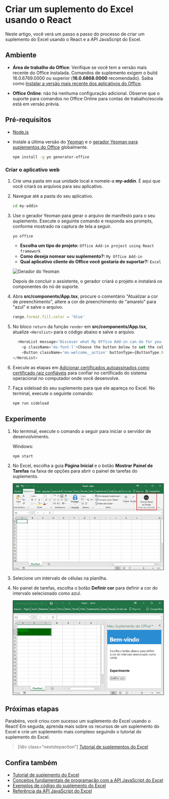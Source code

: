 # <a name="build-an-excel-add-in-using-react"></a>Criar um suplemento do Excel usando o React

Neste artigo, você verá um passo a passo do processo de criar um suplemento do Excel usando o React e a API JavaScript do Excel.

## <a name="environment"></a>Ambiente

- **Área de trabalho do Office**: Verifique se você tem a versão mais recente do Office instalada. Comandos de suplemento exigem o build 16.0.6769.0000 ou superior (**16.0.6868.0000** recomendado). Saiba como [Instalar a versão mais recente dos aplicativos do Office](http://aka.ms/latestoffice). 
 
- **Office Online**: não há nenhuma configuração adicional. Observe que o suporte para comandos no Office Online para contas de trabalho/escola está em versão prévia.

## <a name="prerequisites"></a>Pré-requisitos

- [Node.js](https://nodejs.org)

- Instale a última versão do [Yeoman](https://github.com/yeoman/yo) e o [gerador Yeoman para suplementos do Office](https://github.com/OfficeDev/generator-office) globalmente.
    ```bash
    npm install -g yo generator-office
    ```

### <a name="create-the-web-app"></a>Criar o aplicativo web

1. Crie uma pasta em sua unidade local e nomeie-a **my-addin**. É aqui que você criará os arquivos para seu aplicativo.

2. Navegue até a pasta do seu aplicativo.

    ```bash
    cd my-addin
    ```

3. Use o gerador Yeoman para gerar o arquivo de manifesto para o seu suplemento. Execute o seguinte comando e responda aos prompts, conforme mostrado na captura de tela a seguir.

    ```bash
    yo office
    ```

    - **Escolha um tipo de projeto:** `Office Add-in project using React framework`
    - **Como deseja nomear seu suplemento?:** `My Office Add-in`
    - **Qual aplicativo cliente do Office você gostaria de suportar?:** `Excel`

    ![Gerador do Yeoman](../images/yo-office-excel-react.png)
    
    Depois de concluir o assistente, o gerador criará o projeto e instalará os componentes do nó de suporte.

4.  Abra **src/components/App.tsx**, procure o comentário "Atualizar a cor de preenchimento", altere a cor de preenchimento de "amarelo" para "azul" e salve o arquivo. 

    ```js
    range.format.fill.color = 'blue'

    ```

5. No bloco `return` da função `render` em **src/components/App.tsx**, atualize `<Herolist>` para o código abaixo e salve o arquivo. 

    ```js
      <HeroList message='Discover what My Office Add-in can do for you today!' items={this.state.listItems}>
        <p className='ms-font-l'>Choose the button below to set the color of the selected range to blue. <b>Set color</b>.</p>
        <Button className='ms-welcome__action' buttonType={ButtonType.hero} iconProps={{ iconName: 'ChevronRight' }} onClick={this.click}>Run</Button>
    </HeroList>
    ```

6. Execute as etapas em [Adicionar certificados autoassinados como certificado raiz confiáveis](https://github.com/OfficeDev/generator-office/blob/master/src/docs/ssl.md) para confiar no certificado do sistema operacional no computador onde você desenvolve.

7. Faça sideload do seu suplemento para que ele apareça no Excel. No terminal, execute o seguinte comando: 
    
    ```bash
    npm run sideload
    ```

## <a name="try-it-out"></a>Experimente

1. No terminal, execute o comando a seguir para iniciar o servidor de desenvolvimento.

    Windows:
    ```bash
    npm start
    ```

2. No Excel, escolha a guia **Página Inicial** e o botão **Mostrar Painel de Tarefas** na faixa de opções para abrir o painel de tarefas do suplemento.

    ![Botão do suplemento do Excel](../images/excel-quickstart-addin-2b.png)

3. Selecione um intervalo de células na planilha.

4. No painel de tarefas, escolha o botão **Definir cor** para definir a cor do intervalo selecionado como azul.

    ![Suplemento do Excel](../images/excel-quickstart-addin-2c.png)

## <a name="next-steps"></a>Próximas etapas

Parabéns, você criou com sucesso um suplemento do Excel usando o React! Em seguida, aprenda mais sobre os recursos de um suplemento do Excel e crie um suplemento mais complexo seguindo o tutorial do suplemento do Excel.

> [!div class="nextstepaction"]
> [Tutorial de suplementos do Excel](../tutorials/excel-tutorial.yml)

## <a name="see-also"></a>Confira também

* [Tutorial de suplemento do Excel](../tutorials/excel-tutorial-create-table.md)
* [Conceitos fundamentais de programação com a API JavaScript do Excel](../excel/excel-add-ins-core-concepts.md)
* [Exemplos de código do suplemento do Excel](https://developer.microsoft.com/office/gallery/?filterBy=Samples,Excel)
* [Referência da API JavaScript do Excel](https://docs.microsoft.com/office/dev/add-ins/reference/overview/excel-add-ins-reference-overview?view=office-js)
